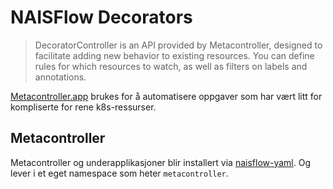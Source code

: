 NAISFlow Decorators
===================

> DecoratorController is an API provided by Metacontroller, designed to facilitate adding new behavior to existing
> resources. You can define rules for which resources to watch, as well as filters on labels and annotations.

[Metacontroller.app](https://metacontroller.app/api/decoratorcontroller/) brukes for å automatisere oppgaver som har vært litt for kompliserte for rene k8s-ressurser.

## Metacontroller

Metacontroller og underapplikasjoner blir installert via [naisflow-yaml](https://github.com/navikt/naisflow-yaml/). Og lever i et eget namespace som heter `metacontroller`.
